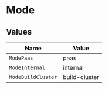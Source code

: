 # Mode


## Values

| Name               | Value              |
| ------------------ | ------------------ |
| `ModePaas`         | paas               |
| `ModeInternal`     | internal           |
| `ModeBuildCluster` | build-cluster      |
